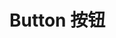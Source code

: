 <!--
 * @Author: 崔浩然
 * @Email：cuihaoran@hualala.com
 * @Date: 2022-10-21 08:23:37
 * @Description: 基础组件——按钮
 * @FilePath: /renekton-ui/docs/components/Button/index.md
-->
# Button 按钮

<HelloWorld msg="cuihaoran"></HelloWorld>
